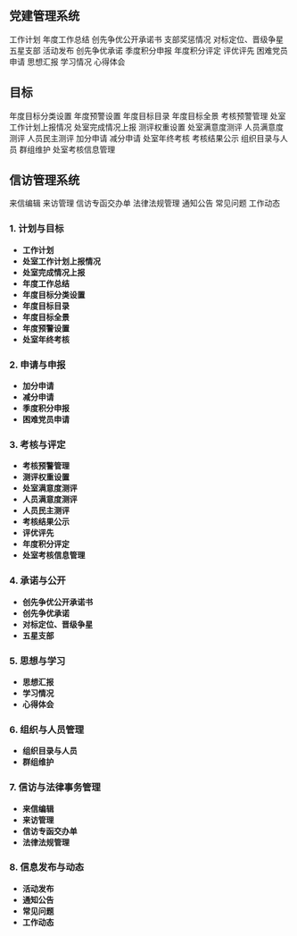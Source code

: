 ## 党建管理系统
工作计划
年度工作总结
创先争优公开承诺书
支部奖惩情况
对标定位、晋级争星
五星支部
活动发布
创先争优承诺
季度积分申报
年度积分评定
评优评先
困难党员申请
思想汇报
学习情况
心得体会
## 目标
年度目标分类设置
年度预警设置
年度目标目录
年度目标全景
考核预警管理
处室工作计划上报情况
处室完成情况上报
测评权重设置
处室满意度测评
人员满意度测评
人员民主测评
加分申请
减分申请
处室年终考核
考核结果公示
组织目录与人员
群组维护
处室考核信息管理

## 信访管理系统
来信编辑
来访管理
信访专函交办单
法律法规管理
通知公告
常见问题
工作动态


### 1. **计划与目标**

- **工作计划**
- **处室工作计划上报情况**
- **处室完成情况上报**
- **年度工作总结**
- **年度目标分类设置**
- **年度目标目录**
- **年度目标全景**
- **年度预警设置**
- **处室年终考核**

### 2. **申请与申报**

- **加分申请**
- **减分申请**
- **季度积分申报**
- **困难党员申请**

### 3. **考核与评定**

- **考核预警管理**
- **测评权重设置**
- **处室满意度测评**
- **人员满意度测评**
- **人员民主测评**
- **考核结果公示**
- **评优评先**
- **年度积分评定**
- **处室考核信息管理**

### 4. **承诺与公开**

- **创先争优公开承诺书**
- **创先争优承诺**
- **对标定位、晋级争星**
- **五星支部**

### 5. **思想与学习**

- **思想汇报**
- **学习情况**
- **心得体会**

### 6. **组织与人员管理**

- **组织目录与人员**
- **群组维护**

### 7. **信访与法律事务管理**

- **来信编辑**
- **来访管理**
- **信访专函交办单**
- **法律法规管理**

### 8. **信息发布与动态**

- **活动发布**
- **通知公告**
- **常见问题**
- **工作动态**